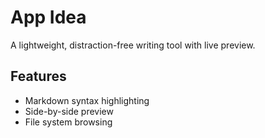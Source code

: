 # App Idea

A lightweight, distraction-free writing tool with live preview.

## Features

- Markdown syntax highlighting
- Side-by-side preview
- File system browsing